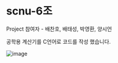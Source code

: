 # scnu-6조
Project 참여자 - 배찬호, 배태성, 박영환, 양시언

공학용 계산기를 C언어로 코드를 작성 했습니다.

![image](https://user-images.githubusercontent.com/101316864/165704298-5ce2002f-f33a-4cc3-969b-5dc3be90ada0.png)
